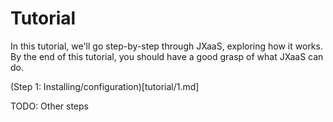 # Tutorial

In this tutorial, we'll go step-by-step through JXaaS, exploring how it works.  By the end of this tutorial, you should have a good grasp of what JXaaS can do.

(Step 1: Installing/configuration)[tutorial/1.md]

TODO: Other steps
